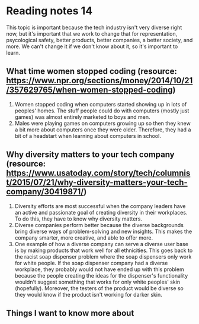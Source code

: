 # Reading notes 14

This topic is important because the tech industry isn't very diverse right now, but it's important that we work to change that for representation, psycological safety, better products, better companies, a better society, and more. We can't change it if we don't know about it, so it's important to learn.

## What time women stopped coding (resource: <https://www.npr.org/sections/money/2014/10/21/357629765/when-women-stopped-coding>)

1. Women stopped coding when computers started showing up in lots of peoples' homes. The stuff people could do with computers (mostly just games) was almost entirely marketed to boys and men.
2. Males were playing games on computers growing up so then they knew a bit more about computers once they were older. Therefore, they had a bit of a headstart when learning about computers in school.

## Why diversity matters to your tech company (resource: <https://www.usatoday.com/story/tech/columnist/2015/07/21/why-diversity-matters-your-tech-company/30419871/>)

1. Diversity efforts are most successful when the company leaders have an active and passionate goal of creating diversity in their workplaces. To do this, they have to know why diversity matters.
2. Diverse companies perform better because the diverse backgrounds bring diverse ways of problem-solving and new insights. This makes the company smarter, more creative, and able to offer more.
3. One example of how a diverse company can serve a diverse user base is by making products that work well for all ethnicities. This goes back to the racist soap dispenser problem where the soap dispensers only work for white people. If the soap dispenser company had a diverse workplace, they probably would not have ended up with this problem because the people creating the ideas for the dispenser's functionality wouldn't suggest something that works for only white peoples' skin (hopefully). Moreover, the testers of the product would be diverse so they would know if the product isn't working for darker skin.

## Things I want to know more about
